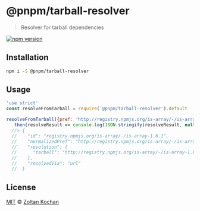 # @pnpm/tarball-resolver

> Resolver for tarball dependencies

<!--@shields('npm')-->
[![npm version](https://img.shields.io/npm/v/@pnpm/tarball-resolver.svg)](https://www.npmjs.com/package/@pnpm/tarball-resolver)
<!--/@-->

## Installation

```sh
npm i -S @pnpm/tarball-resolver
```

## Usage

<!--@example('./example.js')-->
```js
'use strict'
const resolveFromTarball = require('@pnpm/tarball-resolver').default

resolveFromTarball({pref: 'http://registry.npmjs.org/is-array/-/is-array-1.0.1.tgz'})
  .then(resolveResult => console.log(JSON.stringify(resolveResult, null, 2)))
  //> {
  //    "id": "registry.npmjs.org/is-array/-/is-array-1.0.1",
  //    "normalizedPref": "http://registry.npmjs.org/is-array/-/is-array-1.0.1.tgz",
  //    "resolution": {
  //      "tarball": "http://registry.npmjs.org/is-array/-/is-array-1.0.1.tgz"
  //    },
  //    "resolvedVia": "url"
  //  }
```
<!--/@-->

## License

[MIT](./LICENSE) © [Zoltan Kochan](https://www.kochan.io/)
